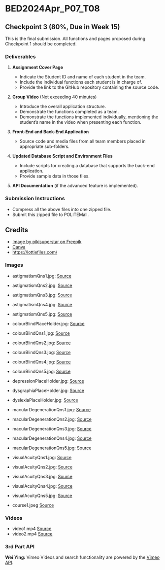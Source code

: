 # BED2024Apr_P07_T08

## Checkpoint 3 (80%, Due in Week 15)

This is the final submission. All functions and pages proposed during Checkpoint 1 should be completed.

### Deliverables

1. **Assignment Cover Page**
    - Indicate the Student ID and name of each student in the team.
    - Include the individual functions each student is in charge of.
    - Provide the link to the GitHub repository containing the source code.

2. **Group Video** (Not exceeding 40 minutes)
    - Introduce the overall application structure.
    - Demonstrate the functions completed as a team.
    - Demonstrate the functions implemented individually, mentioning the student’s name in the video when presenting each function.

3. **Front-End and Back-End Application**
    - Source code and media files from all team members placed in appropriate sub-folders.

4. **Updated Database Script and Environment Files**
    - Include scripts for creating a database that supports the back-end application.
    - Provide sample data in those files.

5. **API Documentation** (if the advanced feature is implemented).

### Submission Instructions
- Compress all the above files into one zipped file.
- Submit this zipped file to POLITEMall.

## Credits

- [Image by pikisuperstar on Freepik](https://www.freepik.com/free-vector/hand-drawn-glossary-illustration_41099328.htm#fromView=search&page=1&position=4&uuid=6caa4ec3-e237-437b-b17f-5bdb2c55dbef)
- [Canva](https://www.canva.com/)
- https://lottiefiles.com/

### Images
- astigmatismQns1.jpg: [Source](https://www.nvisioncenters.com/wp-content/uploads//astigmatism-test-2.png)
- astigmatismQns2.jpg: [Source](https://encrypted-tbn2.gstatic.com/images?q=tbn:ANd9GcQGiSl8ukq5HC8cHpCCBi14Swjd8MvbRkkQodlzsSByqYIACPkY)
- astigmatismQns3.jpg: [Source](https://encrypted-tbn2.gstatic.com/images?q=tbn:ANd9GcQPoT8IUa6fmvQo2TKeoz_u5xHVaqggA_7P0dBLE-Ja0WOsiC0V)
- astigmatismQns4.jpg: [Source](https://encrypted-tbn0.gstatic.com/images?q=tbn:ANd9GcQXwsxBdTyfufz1EjCclbqbwVWL5_0NLHQniM4vvTrsfHxlj1Tr)
- astigmatismQns5.jpg: [Source](https://encrypted-tbn0.gstatic.com/images?q=tbn:ANd9GcSYh5g2JJQCWHqySg5ZGjTCMChnVlg6uA0uRyf60IDL9LSRf5t_)
- colourBlindPlaceHolder.jpg: [Source](https://encrypted-tbn1.gstatic.com/images?q=tbn:ANd9GcR_rVn6qCpdkrYTgcHKVGvhwC0wiKY87d9ZivePP_rzhAAqMIiS)
- colourBlindQns1.jpg: [Source](https://images.fineartamerica.com/images-medium-large-5/9-colour-blindness-test-science-photo-library.jpg)
- colourBlindQns2.jpg: [Source](https://m.psecn.photoshelter.com/img-get/I0000m.cZNMo.HjY/s/860/860/Fphoto-27019212A-2DS.jpg)
- colourBlindQns3.jpg: [Source](https://encrypted-tbn2.gstatic.com/images?q=tbn:ANd9GcRA5tS-Qk429tZ5pF3E0V_xgFkrKjlDiAR1pNG3qAiS-VKFeycH)
- colourBlindQns4.jpg: [Source](https://encrypted-tbn3.gstatic.com/images?q=tbn:ANd9GcRdup0PVJs0w90h0XnMA8qK98kRDptpZWnJYpkvlFJVZEOGtHCE)
- colourBlindQns5.jpg: [Source](https://encrypted-tbn3.gstatic.com/images?q=tbn:ANd9GcQbQ4PtvjFDPYqWi2rU_F4RVmvrOzQdNm77YLcjszRhEdTwAFaZ)
- depressionPlaceHolder.jpg: [Source](https://encrypted-tbn2.gstatic.com/images?q=tbn:ANd9GcQKfY1iQSc3o9pXL3UK1KD1ALuJg1xki_oUBJnx7daDbE8K5osz)
- dysgraphiaPlaceHolder.jpg: [Source](https://encrypted-tbn2.gstatic.com/images?q=tbn:ANd9GcQiCuq7XL97LTTdB3NxIviisUhR6cRxyFq7mOjTUJiG72akrWSB)
- dyslexiaPlaceHolder.jpg: [Source](https://www.canva.com/)
- macularDegenerationQns1.jpg: [Source](https://encrypted-tbn2.gstatic.com/images?q=tbn:ANd9GcSDIMiFOS8ff8bt668Uyp4BRE0CEahsXfjvg1qcCiBraj66sJBz)
- macularDegenerationQns2.jpg: [Source](https://www.retinagozhastanesi.com/en/assets/images/httimg/amsler-grid-5.jpg)
- macularDegenerationQns3.jpg: [Source](https://encrypted-tbn1.gstatic.com/images?q=tbn:ANd9GcSwS456HdqXz6Lak15n5M-5Q3Px4TLpEW7c63cQmkc3-pELspti)
- macularDegenerationQns4.jpg: [Source](https://encrypted-tbn1.gstatic.com/images?q=tbn:ANd9GcRIWF5rthNaSKhfx23CKzrbDWYxAsDBbSeZDq2ZTar-IPo0bAPj)
- macularDegenerationQns5.jpg: [Source](https://encrypted-tbn0.gstatic.com/images?q=tbn:ANd9GcRkyMHdIcirriol7rKAH9ncH32tkoMC117exeX2mTil8DgaOsfv)
- visualAcuityQns1.jpg: [Source](https://encrypted-tbn1.gstatic.com/images?q=tbn:ANd9GcTeZPYZMxf8J_G7DUASYw2rmZzLI1zpD__IT4jZ7RbpZz0cAM83)
- visualAcuityQns2.jpg: [Source](https://encrypted-tbn2.gstatic.com/images?q=tbn:ANd9GcSyJYlKYJtrNyFSmri8FVpB451_FohqFgwbSaLkQHo-NnZeiF3v)
- visualAcuityQns3.jpg: [Source](https://encrypted-tbn3.gstatic.com/images?q=tbn:ANd9GcQUnVy4svQ0XYzx7RfBgLvjT-h8eFs9Bkw11pvNL_YdzXAU11gy)
- visualAcuityQns4.jpg: [Source](https://encrypted-tbn0.gstatic.com/images?q=tbn:ANd9GcRncOMoIQIEy1WAclvLD5ySXeWL3xpiGVEKCApNR3XPjYzPtBa_)
- visualAcuityQns5.jpg: [Source](https://encrypted-tbn3.gstatic.com/images?q=tbn:ANd9GcRiWWAhE29OPpyWXlM5i25qt0VvfIfyOhEqEbvpU24-mtF4LQ4t)

- course1.jpeg [Source](https://www.in3labs.com/regular-classes-intake/in3labs2-2/)

### Videos
- video1.mp4  [Source](https://sample-videos.com/)
- video2.mp4  [Source](https://sample-videos.com/)

### 3rd Part API 
**Wei Ying:** Vimeo Videos and search functionality are powered by the [Vimeo API](https://developer.vimeo.com/api).




